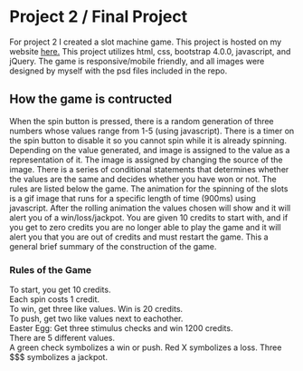 # Project 2 / Final Project
For project 2 I created a slot machine game.
This project is hosted on my website [here.](https://grantnagy.github.io/pr2.html)
This project utilizes html, css, bootstrap 4.0.0, javascript, and jQuery.
The game is responsive/mobile friendly, and all images were designed by myself with the psd files included in the repo.


## How the game is contructed
When the spin button is pressed, there is a random generation of three numbers whose values range from 1-5 (using javascript). There is a timer on the spin button to disable it so you cannot spin while it is already spinning. Depending on the value generated, and image is assigned to the value as a representation of it. The image is assigned by changing the source of the image. There is a series of conditional statements that determines whether the values are the same and decides whether you have won or not. The rules are listed below the game. The animation for the spinning of the slots is a gif image that runs for a specific length of time (900ms) using javascript. After the rolling animation the values chosen will show and it will alert you of a win/loss/jackpot. You are given 10 credits to start with, and if you get to zero credits you are no longer able to play the game and it will alert you that you are out of credits and must restart the game. This a general brief summary of the construction of the game.


### Rules of the Game
To start, you get 10 credits.  
Each spin costs 1 credit.  
To win, get three like values. Win is 20 credits.  
To push, get two like values next to eachother.  
Easter Egg: Get three stimulus checks and win 1200 credits.  
There are 5 different values.  
A green check symbolizes a win or push. Red X symbolizes a loss. Three $$$ symbolizes a jackpot.  
